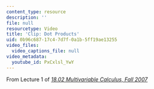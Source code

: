 ```yaml
---
content_type: resource
description: ''
file: null
resourcetype: Video
title: 'Clip: Dot Products'
uid: 0b96c687-17c4-7d7f-0a1b-5ff19ae13255
video_files:
  video_captions_file: null
video_metadata:
  youtube_id: PxCxlsl_YwY
---
```


From Lecture 1 of [_18.02 Multivariable Calculus, Fall 2007_](/courses/18-02-multivariable-calculus-fall-2007/pages/video-lectures)